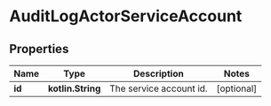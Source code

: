
# AuditLogActorServiceAccount

## Properties
| Name | Type | Description | Notes |
| ------------ | ------------- | ------------- | ------------- |
| **id** | **kotlin.String** | The service account id. |  [optional] |



